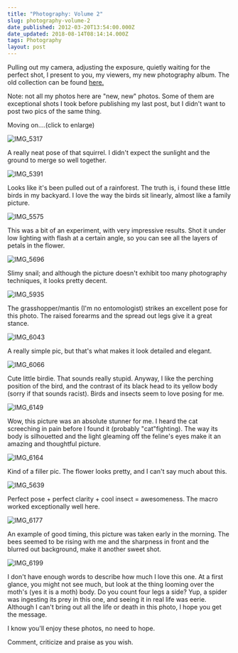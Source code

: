 ```yaml
---
title: "Photography: Volume 2"
slug: photography-volume-2
date_published: 2012-03-20T13:54:00.000Z
date_updated: 2018-08-14T08:14:14.000Z
tags: Photography
layout: post
---
```


Pulling out my camera, adjusting the exposure, quietly waiting for the perfect shot, I present to you, my viewers, my new photography album. The old collection can be found [here.](/2011/10/19/photography-volume-1/)

Note: not all my photos here are \"new, new\" photos. Some of them are exceptional shots I took before publishing my last post, but I didn\'t want to post two pics of the same thing.

Moving on....(click to enlarge)

![IMG_5317](/content/images/2018/08/IMG_5317.JPG)

A really neat pose of that squirrel. I didn\'t expect the sunlight and the ground to merge so well together.

![IMG_5391](/content/images/2018/08/IMG_5391.JPG)

Looks like it\'s been pulled out of a rainforest. The truth is, i found these little birds in my backyard. I love the way the birds sit linearly, almost like a family picture.

![IMG_5575](/content/images/2018/08/IMG_5575.JPG)

This was a bit of an experiment, with very impressive results. Shot it under low lighting with flash at a certain angle, so you can see all the layers of petals in the flower.

![IMG_5696](/content/images/2018/08/IMG_5696.JPG)

Slimy snail; and although the picture doesn\'t exhibit too many photography techniques, it looks pretty decent.

![IMG_5935](/content/images/2018/08/IMG_5935.JPG)

The grasshopper/mantis (I\'m no entomologist) strikes an excellent pose for this photo. The raised forearms and the spread out legs give it a great stance.

![IMG_6043](/content/images/2018/08/IMG_6043.JPG)

A really simple pic, but that\'s what makes it look detailed and elegant.

![IMG_6066](/content/images/2018/08/IMG_6066.JPG)

Cute little birdie. That sounds really stupid. Anyway, I like the perching position of the bird, and the contrast of its black head to its yellow body (sorry if that sounds racist). Birds and insects seem to love posing for me.

![IMG_6149](/content/images/2018/08/IMG_6149.JPG)

Wow, this picture was an absolute stunner for me. I heard the cat screeching in pain before I found it (probably \"cat\"fighting). The way its body is silhouetted and the light gleaming off the feline\'s eyes make it an amazing and thoughtful picture.

![IMG_6164](/content/images/2018/08/IMG_6164.JPG)

Kind of a filler pic. The flower looks pretty, and I can\'t say much about this.

![IMG_5639](/content/images/2018/08/IMG_5639.JPG)

Perfect pose + perfect clarity + cool insect = awesomeness. The macro worked exceptionally well here.

![IMG_6177](/content/images/2018/08/IMG_6177.JPG)

An example of good timing, this picture was taken early in the morning. The bees seemed to be rising with me and the sharpness in front and the blurred out background, make it another sweet shot.

![IMG_6199](/content/images/2018/08/IMG_6199.JPG)

I don\'t have enough words to describe how much I love this one. At a first glance, you might not see much, but look at the thing looming over the moth\'s (yes it is a moth) body. Do you count four legs a side? Yup, a spider was ingesting its prey in this one, and seeing it in real life was eerie. Although I can\'t bring out all the life or death in this photo, I hope you get the message.

I know you\'ll enjoy these photos, no need to hope.

Comment, criticize and praise as you wish.
